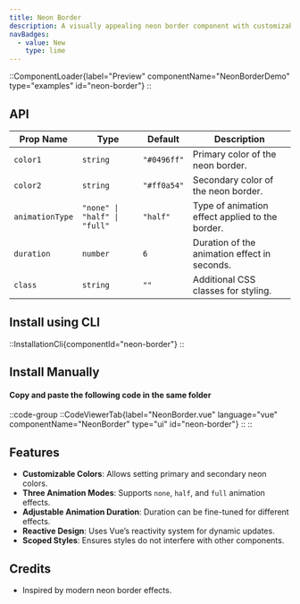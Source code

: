 ```yaml
---
title: Neon Border
description: A visually appealing neon border component with customizable animations and colors.
navBadges:
  - value: New
    type: lime
---
```


::ComponentLoader{label="Preview" componentName="NeonBorderDemo" type="examples" id="neon-border"}
::

## API

| Prop Name       | Type                         | Default     | Description                                     |
| --------------- | ---------------------------- | ----------- | ----------------------------------------------- |
| `color1`        | `string`                     | `"#0496ff"` | Primary color of the neon border.               |
| `color2`        | `string`                     | `"#ff0a54"` | Secondary color of the neon border.             |
| `animationType` | `"none" \| "half" \| "full"` | `"half"`    | Type of animation effect applied to the border. |
| `duration`      | `number`                     | `6`         | Duration of the animation effect in seconds.    |
| `class`         | `string`                     | `""`        | Additional CSS classes for styling.             |

## Install using CLI

::InstallationCli{componentId="neon-border"}
::

## Install Manually

#### Copy and paste the following code in the same folder

::code-group
::CodeViewerTab{label="NeonBorder.vue" language="vue" componentName="NeonBorder" type="ui" id="neon-border"}
::
::

## Features

- **Customizable Colors**: Allows setting primary and secondary neon colors.
- **Three Animation Modes**: Supports `none`, `half`, and `full` animation effects.
- **Adjustable Animation Duration**: Duration can be fine-tuned for different effects.
- **Reactive Design**: Uses Vue’s reactivity system for dynamic updates.
- **Scoped Styles**: Ensures styles do not interfere with other components.

## Credits

- Inspired by modern neon border effects.
